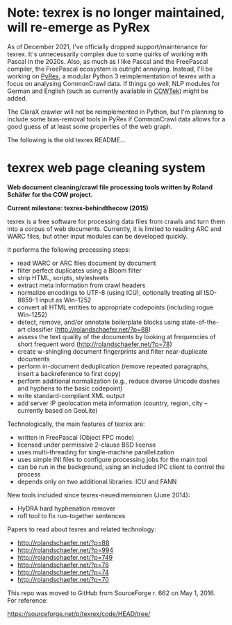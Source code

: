 # Note: texrex is no longer maintained, will re-emerge as PyRex

As of December 2021, I've officially dropped support/maintenance for texrex. It's unnecessarily complex due to some quirks of working with Pascal in the 2020s. Also, as much as I like Pascal and the FreePascal compiler, the FreePascal ecosystem is outright annoying. Instead, I'll be working on [PyRex](https://github.com/rsling/PyRex), a modular Python 3 reimplementation of texrex with a focus on analysing CommonCrawl data. If things go well, NLP modules for German and English (such as currently available in [COWTek](https://github.com/rsling/cow)) might be added.

The ClaraX crawler will not be reimplemented in Python, but I'm planning to include some bias-removal tools in PyRex if CommonCrawl data allows for a good guess of at least some properties of the web graph.

The following is the old texrex README…

# texrex web page cleaning system

**Web document cleaning/crawl file processing tools written by Roland Schäfer for the COW project.**

**Current milestone: texrex-behindthecow (2015)**


texrex is a free software for processing data files from crawls and turn them into a corpus of web documents.
Currently, it is limited to reading ARC and WARC files, but other input modules can be developed quickly. 


It performs the following processing steps:

- read WARC or ARC files document by document
- filter perfect duplicates using a Bloom filter
- strip HTML, scripts, stylesheets
- extract meta information from crawl headers
- normalize encodings to UTF-8 (using ICU), optionally treating all ISO-8859-1 input as Win-1252
- convert all HTML entities to appropriate codepoints (including rogue Win-1252)
- detect, remove, and/or annotate boilerplate blocks using state-of-the-art classifier (http://rolandschaefer.net/?p=88)
- assess the text quality of the documents by looking at frequencies of short frequent word (http://rolandschaefer.net/?p=78)
- create w-shingling document fingerprints and filter near-duplicate documents
- perform in-document deduplication (remove repeated paragraphs, insert a backreference to first copy)
- perform additional normalization (e.g., reduce diverse Unicode dashes and hyphens to the basic codepoint)
- write standard-compliant XML output
- add server IP geolocation meta information (country, region, city – currently based on GeoLite)


Technologically, the main features of texrex are:

- written in FreePascal (Object FPC mode)
- licensed under permissive 2-clause BSD license
- uses multi-threading for single-machine parallelization
- uses simple INI files to configure processing jobs for the main tool
- can be run in the background, using an included IPC client to control the process
- depends only on two additional libraries: ICU and FANN


New tools included since texrex-neuedimensionen (June 2014):

- HyDRA hard hyphenation remover
- rofl tool to fix run-together sentences


Papers to read about texrex and related technology:

- http://rolandschaefer.net/?p=88
- http://rolandschaefer.net/?p=994
- http://rolandschaefer.net/?p=749
- http://rolandschaefer.net/?p=78
- http://rolandschaefer.net/?p=74
- http://rolandschaefer.net/?p=70


This repo was moved to GitHub from SourceForge r. 662 on May 1, 2016.
For reference:

https://sourceforge.net/p/texrex/code/HEAD/tree/
